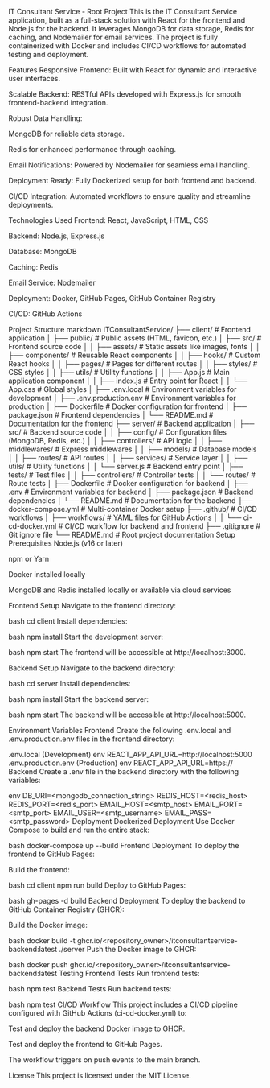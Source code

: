 IT Consultant Service - Root Project
This is the IT Consultant Service application, built as a full-stack solution with React for the frontend and Node.js for the backend. It leverages MongoDB for data storage, Redis for caching, and Nodemailer for email services. The project is fully containerized with Docker and includes CI/CD workflows for automated testing and deployment.

Features
Responsive Frontend: Built with React for dynamic and interactive user interfaces.

Scalable Backend: RESTful APIs developed with Express.js for smooth frontend-backend integration.

Robust Data Handling:

MongoDB for reliable data storage.

Redis for enhanced performance through caching.

Email Notifications: Powered by Nodemailer for seamless email handling.

Deployment Ready: Fully Dockerized setup for both frontend and backend.

CI/CD Integration: Automated workflows to ensure quality and streamline deployments.

Technologies Used
Frontend: React, JavaScript, HTML, CSS

Backend: Node.js, Express.js

Database: MongoDB

Caching: Redis

Email Service: Nodemailer

Deployment: Docker, GitHub Pages, GitHub Container Registry

CI/CD: GitHub Actions

Project Structure
markdown
ITConsultantService/
├── client/                 # Frontend application
│   ├── public/             # Public assets (HTML, favicon, etc.)
│   ├── src/                # Frontend source code
│   │   ├── assets/         # Static assets like images, fonts
│   │   ├── components/     # Reusable React components
│   │   ├── hooks/          # Custom React hooks
│   │   ├── pages/          # Pages for different routes
│   │   ├── styles/         # CSS styles
│   │   ├── utils/          # Utility functions
│   │   ├── App.js          # Main application component
│   │   ├── index.js        # Entry point for React
│   │   └── App.css         # Global styles
│   ├── .env.local          # Environment variables for development
│   ├── .env.production.env # Environment variables for production
│   ├── Dockerfile          # Docker configuration for frontend
│   ├── package.json        # Frontend dependencies
│   └── README.md           # Documentation for the frontend
├── server/                 # Backend application
│   ├── src/                # Backend source code
│   │   ├── config/         # Configuration files (MongoDB, Redis, etc.)
│   │   ├── controllers/    # API logic
│   │   ├── middlewares/    # Express middlewares
│   │   ├── models/         # Database models
│   │   ├── routes/         # API routes
│   │   ├── services/       # Service layer
│   │   ├── utils/          # Utility functions
│   │   └── server.js       # Backend entry point
│   ├── tests/              # Test files
│   │   ├── controllers/    # Controller tests
│   │   └── routes/         # Route tests
│   ├── Dockerfile          # Docker configuration for backend
│   ├── .env                # Environment variables for backend
│   ├── package.json        # Backend dependencies
│   └── README.md           # Documentation for the backend
├── docker-compose.yml      # Multi-container Docker setup
├── .github/                # CI/CD workflows
│   ├── workflows/          # YAML files for GitHub Actions
│   │   └── ci-cd-docker.yml # CI/CD workflow for backend and frontend
├── .gitignore              # Git ignore file
└── README.md               # Root project documentation
Setup
Prerequisites
Node.js (v16 or later)

npm or Yarn

Docker installed locally

MongoDB and Redis installed locally or available via cloud services

Frontend Setup
Navigate to the frontend directory:

bash
cd client
Install dependencies:

bash
npm install
Start the development server:

bash
npm start
The frontend will be accessible at http://localhost:3000.

Backend Setup
Navigate to the backend directory:

bash
cd server
Install dependencies:

bash
npm install
Start the backend server:

bash
npm start
The backend will be accessible at http://localhost:5000.

Environment Variables
Frontend
Create the following .env.local and .env.production.env files in the frontend directory:

.env.local (Development)
env
REACT_APP_API_URL=http://localhost:5000
.env.production.env (Production)
env
REACT_APP_API_URL=https://<your-backend-domain>
Backend
Create a .env file in the backend directory with the following variables:

env
DB_URI=<mongodb_connection_string>
REDIS_HOST=<redis_host>
REDIS_PORT=<redis_port>
EMAIL_HOST=<smtp_host>
EMAIL_PORT=<smtp_port>
EMAIL_USER=<smtp_username>
EMAIL_PASS=<smtp_password>
Deployment
Dockerized Deployment
Use Docker Compose to build and run the entire stack:

bash
docker-compose up --build
Frontend Deployment
To deploy the frontend to GitHub Pages:

Build the frontend:

bash
cd client
npm run build
Deploy to GitHub Pages:

bash
gh-pages -d build
Backend Deployment
To deploy the backend to GitHub Container Registry (GHCR):

Build the Docker image:

bash
docker build -t ghcr.io/<repository_owner>/itconsultantservice-backend:latest ./server
Push the Docker image to GHCR:

bash
docker push ghcr.io/<repository_owner>/itconsultantservice-backend:latest
Testing
Frontend Tests
Run frontend tests:

bash
npm test
Backend Tests
Run backend tests:

bash
npm test
CI/CD Workflow
This project includes a CI/CD pipeline configured with GitHub Actions (ci-cd-docker.yml) to:

Test and deploy the backend Docker image to GHCR.

Test and deploy the frontend to GitHub Pages.

The workflow triggers on push events to the main branch.

License
This project is licensed under the MIT License.